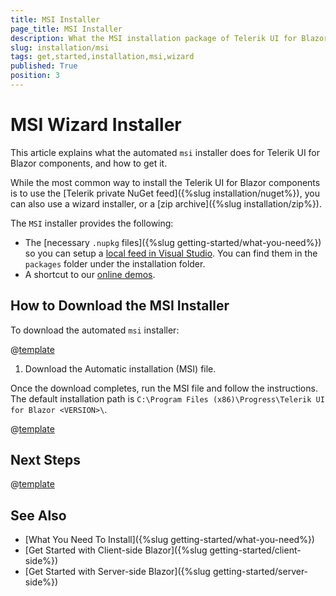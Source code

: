 ```yaml
---
title: MSI Installer
page_title: MSI Installer
description: What the MSI installation package of Telerik UI for Blazor brings.
slug: installation/msi
tags: get,started,installation,msi,wizard
published: True
position: 3
---
```


# MSI Wizard Installer

This article explains what the automated `msi` installer does for Telerik UI for Blazor components, and how to get it.

While the most common way to install the Telerik UI for Blazor components is to use the [Telerik private NuGet feed]({%slug installation/nuget%}), you can also use a wizard installer, or a [zip archive]({%slug installation/zip%}).

The `MSI` installer provides the following:

* The [necessary `.nupkg` files]({%slug getting-started/what-you-need%}) so you can setup a [local feed in Visual Studio](#set-up-a-local-nuget-feed-in-visual-studio). You can find them in the `packages` folder under the installation folder.
* A shortcut to our [online demos](https://demos.telerik.com/blazor-ui).



## How to Download the MSI Installer

To download the automated `msi` installer:

@[template](/_contentTemplates/common/get-started.md#navigate-account)

1. Download the Automatic installation (MSI) file.

Once the download completes, run the MSI file and follow the instructions. The default installation path is `C:\Program Files (x86)\Progress\Telerik UI for Blazor <VERSION>\`.

@[template](/_contentTemplates/common/get-started.md#setup-local-feed-vs)

## Next Steps

@[template](/_contentTemplates/common/get-started.md#after-install)


## See Also

* [What You Need To Install]({%slug getting-started/what-you-need%})
* [Get Started with Client-side Blazor]({%slug getting-started/client-side%})
* [Get Started with Server-side Blazor]({%slug getting-started/server-side%})

